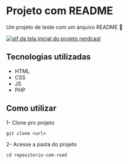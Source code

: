 # Projeto com README
Um projeto de teste com um arquivo README 📌

[<img src="./tela-nerdcast.gif" alt="gif da tela inicial do projeto nerdcast">](https://jovemnerd.com.br/nerdcast/)

## Tecnologias utilizadas
- HTML
- CSS
- JS
- PHP

## Como utilizar

1- Clone pro projeto
````
git clone <url>
````

2- Acesse a pasta do projeto 
````
cd repositorio-com-read
````